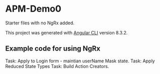 # APM-Demo0

Starter files with no NgRx added.

This project was generated with [Angular CLI](https://github.com/angular/angular-cli) version 8.3.2.

## Example code for using NgRx

Task: Apply to Login form - maintian userName Mask state.
Task: Apply Reduced State Types
Task: Build Action Creators.
